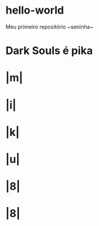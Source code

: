 # hello-world
Meu primeiro repositório ~seninha~ 
# Dark Souls é pika
#  |m|
#  |i|
#  |k|
#  |u|
#  |8|
#  |8|
